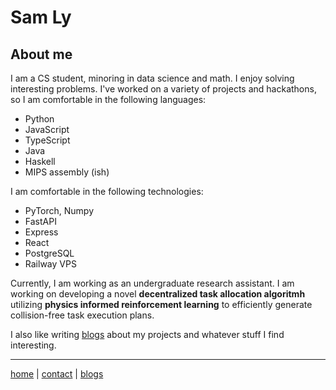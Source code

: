# Sam Ly

## About me

I am a CS student, minoring in data science and math. I enjoy solving interesting problems. I've worked on a variety of projects and hackathons, so I am comfortable in the following languages:

- Python
- JavaScript
- TypeScript
- Java
- Haskell
- MIPS assembly (ish)

I am comfortable in the following technologies:

- PyTorch, Numpy
- FastAPI
- Express
- React
- PostgreSQL
- Railway VPS

Currently, I am working as an undergraduate research assistant. I am working on developing a novel **decentralized task allocation algoritmh** utilizing **physics informed reinforcement learning** to efficiently generate collision-free task execution plans.

I also like writing [blogs](/blogs/index.html) about my projects and whatever stuff I find interesting.

---

[home](/index.html) | [contact](/contact.html) | [blogs](/blogs/index.html)